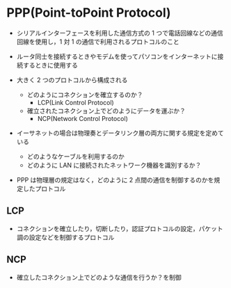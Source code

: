 # PPP(Point-toPoint Protocol)

- シリアルインターフェースを利用した通信方式の 1 つで電話回線などの通信回線を使用し，1 対 1 の通信で利用されるプロトコルのこと
- ルータ同士を接続するときやモデムを使ってパソコンをインターネットに接続するときに使用する

- 大きく 2 つのプロトコルから構成される

  - どのようにコネクションを確立するのか？
    - LCP(Link Control Protocol)
  - 確立されたコネクション上でどのようにデータを運ぶか？
    - NCP(Network Control Protocol)

- イーサネットの場合は物理奏とデータリンク層の両方に関する規定を定めている
  - どのようなケーブルを利用するのか
  - どのように LAN に接続されたネットワーク機器を識別するか？
- PPP は物理層の規定はなく，どのように 2 点間の通信を制御するのかを規定したプロトコル

## LCP

- コネクションを確立したり，切断したり，認証プロトコルの設定，パケット調の設定などを制御するプロトコル

## NCP

- 確立したコネクション上でどのような通信を行うか？を制御
